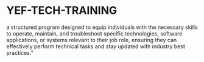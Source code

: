  # YEF-TECH-TRAINING
 a structured program designed to equip individuals with the necessary skills to operate, maintain, and troubleshoot specific technologies, software applications, or systems relevant to their job role, ensuring they can effectively perform technical tasks and stay updated with industry best practices." 
